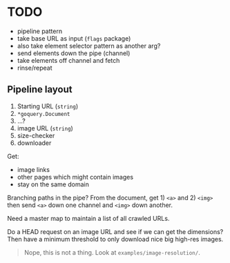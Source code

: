 # TODO

- pipeline pattern
- take base URL as input (`flags` package)
- also take element selector pattern as another arg?
- send elements down the pipe (channel)
- take elements off channel and fetch
- rinse/repeat

## Pipeline layout

1. Starting URL (`string`)
1. `*goquery.Document`
1. ...?
1. image URL (`string`)
1. size-checker
1. downloader

Get:

- image links
- other pages which might contain images
- stay on the same domain

Branching paths in the pipe?
From the document, get 1) `<a>` and 2) `<img>` then send `<a>` down one channel and `<img>` down another.

Need a master map to maintain a list of all crawled URLs.

Do a HEAD request on an image URL and see if we can get the dimensions?
Then have a minimum threshold to only download nice big high-res images.
> Nope, this is not a thing. Look at `examples/image-resolution/`.
